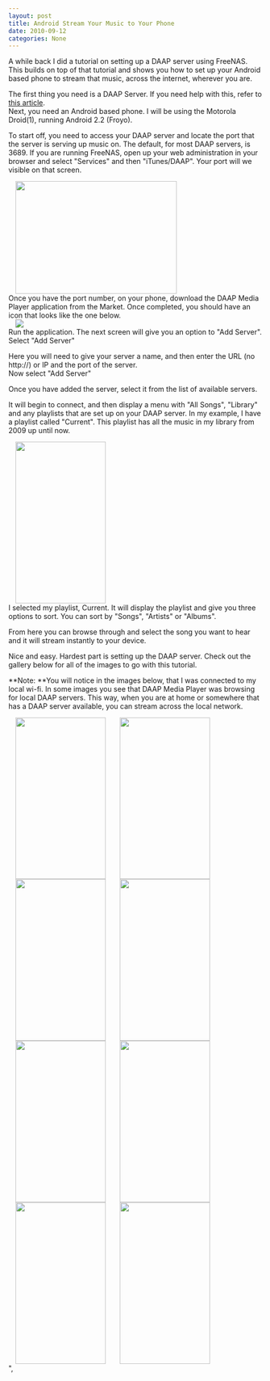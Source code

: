 ```yaml
---
layout: post
title: Android Stream Your Music to Your Phone
date: 2010-09-12
categories: None
---
```


A while back I did a tutorial on setting up a DAAP server using FreeNAS.  This builds on top of that tutorial and shows you how to set up your Android based phone to stream that music, across the internet, wherever you are.  

The first thing you need is a DAAP Server.  If you need help with this, refer to <a href="http://tech.brookins.info/2010/04/15/freenas-configuring-an-itunesdaap-server/" target="_blank">this article</a>.  
Next, you need an Android based phone. I will be using the Motorola Droid(1), running Android 2.2 (Froyo).  

To start off, you need to access your DAAP server and locate the port that the server is serving up music on.  The default, for most DAAP servers, is 3689.  If you are running FreeNAS, open up your web administration in your browser and select "Services" and then "iTunes/DAAP".  Your port will we visible on that screen.  

  <div class="separator" style="clear: both; text-align: left;"><a href="http://4.bp.blogspot.com/-EJIBBT8Y4EY/T1tyY1QwDeI/AAAAAAAABVQ/3iJqRuIWpPA/s1600/00_daap_freenas.png" imageanchor="1" style="margin-left: 1em; margin-right: 1em;" target="_blank"><img border="0" height="223" src="http://4.bp.blogspot.com/-EJIBBT8Y4EY/T1tyY1QwDeI/AAAAAAAABVQ/3iJqRuIWpPA/s320/00_daap_freenas.png" width="320"/></a></div>  
Once you have the port number, on your phone, download the DAAP Media Player application from the Market. Once completed, you should have an icon that looks like the one below.  

  
<div class="separator" style="clear: both; text-align: left;"><a href="http://2.bp.blogspot.com/-uOeHd1_sGWs/T1tyZU8nJwI/AAAAAAAABVU/36_EDM2Vucs/s1600/01_daap_mediaplayer_icon.png" imageanchor="1" style="margin-left: 1em; margin-right: 1em;" target="_blank"><img border="0" src="http://2.bp.blogspot.com/-uOeHd1_sGWs/T1tyZU8nJwI/AAAAAAAABVU/36_EDM2Vucs/s1600/01_daap_mediaplayer_icon.png"/></a></div>  
Run the application.  
The next screen will give you an option to "Add Server".  
Select "Add Server"  

Here you will need to give your server a name, and then enter the URL (no http://) or IP and the port of the server.  
Now select "Add Server"  

Once you have added the server, select it from the list of available servers.  

It will begin to connect, and then display a menu with "All Songs", "Library" and any playlists that are set up on your DAAP server.  In my example, I have a playlist called "Current".  This playlist has all the music in my library from 2009 up until now.  

  
<div class="separator" style="clear: both; text-align: left;"><a href="http://4.bp.blogspot.com/-vlbGp7QzNrI/T1tyb1EYmjI/AAAAAAAABWA/womkF3ZAMYM/s1600/06_daap_connected.png" imageanchor="1" style="margin-left: 1em; margin-right: 1em;" target="_blank"><img border="0" height="320" src="http://4.bp.blogspot.com/-vlbGp7QzNrI/T1tyb1EYmjI/AAAAAAAABWA/womkF3ZAMYM/s320/06_daap_connected.png" width="179"/></a></div>  
I selected my playlist, Current.  It will display the playlist and give you three options to sort.  You can sort by "Songs", "Artists" or "Albums".  

From here you can browse through and select the song you want to hear and it will stream instantly to your device.  

Nice and easy. Hardest part is setting up the DAAP server. Check out the gallery below for all of the images to go with this tutorial.  

**Note: **You will notice in the images below, that I was connected to my local wi-fi. In some images you see that DAAP Media Player was browsing for local DAAP servers. This way, when you are at home or somewhere that has a DAAP server available, you can stream across the local network.   

<div class="separator" style="clear: both; text-align: left;"><a href="http://2.bp.blogspot.com/-f8yJeq4Pz3s/T1tyZ2YejXI/AAAAAAAABVg/upTttdwlVL4/s1600/02_daap_addserver.png" imageanchor="1" style="margin-left: 1em; margin-right: 1em;" target="_blank"><img border="0" height="320" src="http://2.bp.blogspot.com/-f8yJeq4Pz3s/T1tyZ2YejXI/AAAAAAAABVg/upTttdwlVL4/s320/02_daap_addserver.png" width="179"/></a><a href="http://2.bp.blogspot.com/-JMihG37isFE/T1tyaQREXPI/AAAAAAAABVo/EzdDG95URKw/s1600/03_daap_serversettings.png" imageanchor="1" style="margin-left: 1em; margin-right: 1em;" target="_blank"><img border="0" height="320" src="http://2.bp.blogspot.com/-JMihG37isFE/T1tyaQREXPI/AAAAAAAABVo/EzdDG95URKw/s320/03_daap_serversettings.png" width="179"/></a><a href="http://3.bp.blogspot.com/-tFRkT8fu9JE/T1tyayd183I/AAAAAAAABVw/lZPm69ZmKqA/s1600/04_daap_serveradded.png" imageanchor="1" style="margin-left: 1em; margin-right: 1em;" target="_blank"><img border="0" height="320" src="http://3.bp.blogspot.com/-tFRkT8fu9JE/T1tyayd183I/AAAAAAAABVw/lZPm69ZmKqA/s320/04_daap_serveradded.png" width="179"/></a><a href="http://3.bp.blogspot.com/-w01VyVH4png/T1tybXwMn9I/AAAAAAAABV4/x5wL9lXuUoY/s1600/05_daap_connecting.png" imageanchor="1" style="margin-left: 1em; margin-right: 1em;" target="_blank"><img border="0" height="320" src="http://3.bp.blogspot.com/-w01VyVH4png/T1tybXwMn9I/AAAAAAAABV4/x5wL9lXuUoY/s320/05_daap_connecting.png" width="179"/></a><a href="http://4.bp.blogspot.com/-vlbGp7QzNrI/T1tyb1EYmjI/AAAAAAAABWA/womkF3ZAMYM/s1600/06_daap_connected.png" imageanchor="1" style="margin-left: 1em; margin-right: 1em;" target="_blank"><img border="0" height="320" src="http://4.bp.blogspot.com/-vlbGp7QzNrI/T1tyb1EYmjI/AAAAAAAABWA/womkF3ZAMYM/s320/06_daap_connected.png" width="179"/></a><a href="http://2.bp.blogspot.com/-B0iBJEX-L14/T1tycREiwZI/AAAAAAAABWI/WpvDs7un780/s1600/07_daap_fetching.png" imageanchor="1" style="margin-left: 1em; margin-right: 1em;" target="_blank"><img border="0" height="320" src="http://2.bp.blogspot.com/-B0iBJEX-L14/T1tycREiwZI/AAAAAAAABWI/WpvDs7un780/s320/07_daap_fetching.png" width="179"/></a><a href="http://3.bp.blogspot.com/-jZthnq99wuk/T1tyc3aWghI/AAAAAAAABWQ/VBrujgXec0Q/s1600/08_daap_musiclisting.png" imageanchor="1" style="margin-left: 1em; margin-right: 1em;" target="_blank"><img border="0" height="320" src="http://3.bp.blogspot.com/-jZthnq99wuk/T1tyc3aWghI/AAAAAAAABWQ/VBrujgXec0Q/s320/08_daap_musiclisting.png" width="179"/></a><a href="http://3.bp.blogspot.com/-KboClyFEU3I/T1tydLSyV4I/AAAAAAAABWY/_0cW4aqDQhQ/s1600/09_daap_playing.png" imageanchor="1" style="margin-left: 1em; margin-right: 1em;" target="_blank"><img border="0" height="320" src="http://3.bp.blogspot.com/-KboClyFEU3I/T1tydLSyV4I/AAAAAAAABWY/_0cW4aqDQhQ/s320/09_daap_playing.png" width="179"/></a></div>",

